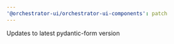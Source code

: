 ```yaml
---
'@orchestrator-ui/orchestrator-ui-components': patch
---
```


Updates to latest pydantic-form version
